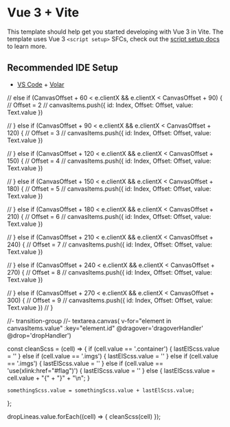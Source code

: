 # Vue 3 + Vite

This template should help get you started developing with Vue 3 in Vite. The template uses Vue 3 `<script setup>` SFCs, check out the [script setup docs](https://v3.vuejs.org/api/sfc-script-setup.html#sfc-script-setup) to learn more.

## Recommended IDE Setup

- [VS Code](https://code.visualstudio.com/) + [Volar](https://marketplace.visualstudio.com/items?itemName=Vue.volar)

// else if (CanvasOffset + 60 < e.clientX && e.clientX < CanvasOffset + 90) {
// Offset = 2
// canvasItems.push({ id: Index, Offset: Offset, value: Text.value })

// } else if (CanvasOffset + 90 < e.clientX && e.clientX < CanvasOffset + 120) {
// Offset = 3
// canvasItems.push({ id: Index, Offset: Offset, value: Text.value })

// } else if (CanvasOffset + 120 < e.clientX && e.clientX < CanvasOffset + 150) {
// Offset = 4
// canvasItems.push({ id: Index, Offset: Offset, value: Text.value })

// } else if (CanvasOffset + 150 < e.clientX && e.clientX < CanvasOffset + 180) {
// Offset = 5
// canvasItems.push({ id: Index, Offset: Offset, value: Text.value })

// } else if (CanvasOffset + 180 < e.clientX && e.clientX < CanvasOffset + 210) {
// Offset = 6
// canvasItems.push({ id: Index, Offset: Offset, value: Text.value })

// } else if (CanvasOffset + 210 < e.clientX && e.clientX < CanvasOffset + 240) {
// Offset = 7
// canvasItems.push({ id: Index, Offset: Offset, value: Text.value })

// } else if (CanvasOffset + 240 < e.clientX && e.clientX < CanvasOffset + 270) {
// Offset = 8
// canvasItems.push({ id: Index, Offset: Offset, value: Text.value })

// } else if (CanvasOffset + 270 < e.clientX && e.clientX < CanvasOffset + 300) {
// Offset = 9
// canvasItems.push({ id: Index, Offset: Offset, value: Text.value })
// }

//- transition-group
//- textarea.canvas( v-for="element in canvasItems.value" :key="element.id" @dragover='dragoverHandler' @drop='dropHandler')

const cleanScss = (cell) => {
if (cell.value == '.container') {
lastElScss.value = ''
} else if (cell.value == '.imgs') {
lastElScss.value = ''
} else if (cell.value == '.imgs') {
lastElScss.value = ''
} else if (cell.value == 'use(xlink:href="#flag")') {
lastElScss.value = ''
} else {
lastElScss.value = cell.value + "{" + "}" + "\n";
}

    somethingScss.value = somethingScss.value + lastElScss.value;

};

dropLineas.value.forEach((cell) => { cleanScss(cell) });

